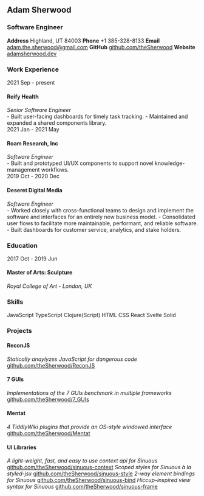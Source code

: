 <div class="page">
  <section class="heading">
    <div class="heading-columns p-30 ph-50">
      <div class="heading-col-1">
        <h2>Adam Sherwood</h2>
        <h3 class="job-title">Software Engineer</h3>
      </div>
      <div class="heading-col-2">
        <div>     
          <span class="block">
            <strong class="property">Address</strong>
            Highland, UT 84003
          </span>
          <span class="block">
            <strong class="property">Phone</strong>
            +1 385-328-8133
          </span>
          <span class="block">
            <strong class="property">Email</strong>
            <a href="mailto:adam.the.sherwood@gmail.com">adam.the.sherwood@gmail.com</a>
          </span>
          <span class="block">
            <strong class="property">GitHub</strong>
            <a href="https://github.com/theSherwood">github.com/theSherwood</a>
          </span>
          <span class="block">
            <strong class="property">Website</strong>
            <a href="https://adamsherwood.dev/">adamsherwood.dev</a>
          </span>
        </div>
      </div>
    </div>
  </section>
  <main class="ph-50">
    <section class="columns">
      <section class="col-1 pr-30">
        <h3>Work Experience</h3>
        <div class="flex flex-c indent work-experience">
          <div class="flex-r">
            <div class="date">
              2021 Sep - present
            </div>
            <div class="content">
              <h4>Reify Health</h4>
              <em>Senior Software Engineer</em>
              <div>
                <span class="block">
                  - Built user-facing dashboards for timely task tracking. 
                </span>
                <span class="block">
                  - Maintained and expanded a shared components library.
                </span>
              </div>
            </div>
          </div>
          <div class="flex-r">
            <div class="date">
              2021 Jan - 2021 May
            </div>
            <div class="content">
              <h4>Roam Research, Inc</h4>
              <em>Software Engineer</em>
              <div>
                <span class="block">
                  - Built and prototyped UI/UX components to support novel knowledge-management workflows.
                </span>
              </div>
            </div>
          </div>
          <div class="flex-r">
            <div class="date">
              2019 Oct - 2020 Dec
            </div>
            <div class="content">
              <h4>Deseret Digital Media</h4>
              <em>Software Engineer</em>
              <div>
                <span class="block">
                  - Worked closely with cross-functional teams to design and implement the software and interfaces for an entirely new business model.
                </span>
                <span class="block">
                  - Consolidated user flows to facilitate more maintainable, performant, and reliable software.
                </span>
                <span class="block">
                  - Built dashboards for customer service, analytics, and stake holders.
                </span>
              </div>
            </div>
          </div>
        </div>
        <h3>Education</h3>
        <div class="flex flex-c indent education">
          <div class="flex-r">
            <div class="date">
              2017 Oct - 2019 Jun
            </div>
            <div class="content">
              <h4>Master of Arts: Sculpture</h4>
              <em>Royal College of Art - London, UK</em>
            </div>
          </div>
        </div>
      </section>
      <section class="col-2 pl-30">
        <h3>Skills</h3>
        <div class="indent skills">
          <span class="block">JavaScript</span>
          <span class="block">TypeScript</span>
          <span class="block">Clojure(Script)</span>
          <span class="block">HTML</span>
          <span class="block">CSS</span>
          <span class="block">React</span>
          <span class="block">Svelte</span>
          <span class="block">Solid</span>
        </div>
      </section>
    </section>
    <section>
      <h3>Projects</h3>
      <section class="columns">
        <div class="projects pr-10">
          <h4>ReconJS</h4>
          <div>
            <em>Statically anaylyzes JavaScript for dangerous code</em>
            <a class="block" href="https://github.com/theSherwood/ReconJS">github.com/theSherwood/ReconJS</a>
          </div>
          <h4>7 GUIs</h4>
          <div>
            <em>Implementations of the 7 GUIs benchmark in multiple frameworks</em>
            <a class="block" href="https://github.com/theSherwood/7_GUIs">github.com/theSherwood/7_GUIs</a>
          </div>
          <h4>Mentat</h4>
          <div>
            <em>4 TiddlyWiki plugins that provide an OS-style windowed interface</em>
            <a class="block" href="https://github.com/theSherwood/Mentat">github.com/theSherwood/Mentat</a>
          </div>
        </div>
        <div class="projects pl-10">
          <h4>UI Libraries</h4>
          <div>
            <em>A light-weight, fast, and easy to use context api for Sinuous</em>
            <a class="block indent" href="https://github.com/theSherwood/sinuous-context">github.com/theSherwood/sinuous-context</a>
            <em>Scoped styles for Sinuous à la styled-jsx</em>
            <a class="block indent" href="https://github.com/theSherwood/sinuous-style">github.com/theSherwood/sinuous-style</a>
            <em>2-way element bindings for Sinuous</em>
            <a class="block indent" href="https://github.com/theSherwood/sinuous-bind">github.com/theSherwood/sinuous-bind</a>
            <em>Hiccup-inspired view syntax for Sinuous</em>
            <a class="block indent" href="https://github.com/theSherwood/sinuous-frame">github.com/theSherwood/sinuous-frame</a>
          </div>
        </div>
      </section>
    </section>
  </main>
</div>
